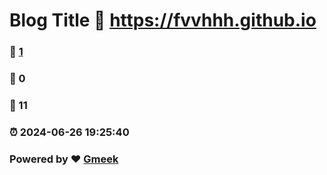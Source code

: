 # Blog Title :link: https://fvvhhh.github.io 
### :page_facing_up: [1](https://fvvhhh.github.io/tag.html) 
### :speech_balloon: 0 
### :hibiscus: 11 
### :alarm_clock: 2024-06-26 19:25:40 
### Powered by :heart: [Gmeek](https://github.com/Meekdai/Gmeek)
